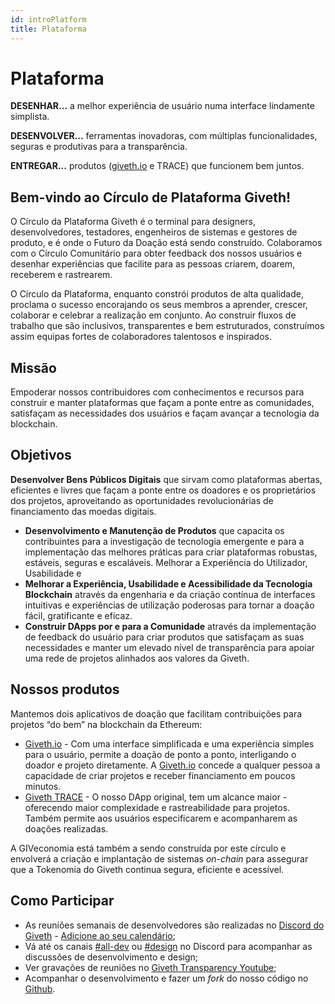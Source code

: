 ```yaml
---
id: introPlatform
title: Plataforma
---
```


# Plataforma

**DESENHAR...** a melhor experiência de usuário numa interface lindamente simplista.

**DESENVOLVER...** ferramentas inovadoras, com múltiplas funcionalidades, seguras e produtivas para a transparência.

**ENTREGAR...** produtos ([giveth.io](http://giveth.io/) e TRACE) que funcionem bem juntos.

## Bem-vindo ao Círculo de Plataforma Giveth!

O Círculo da Plataforma Giveth é o terminal para designers, desenvolvedores, testadores, engenheiros de sistemas e gestores de produto, e é onde o Futuro da Doação está sendo construído. Colaboramos com o Círculo Comunitário para obter feedback dos nossos usuários e desenhar experiências que facilite para as pessoas criarem, doarem, receberem e rastrearem.

O Círculo da Plataforma, enquanto constrói produtos de alta qualidade, proclama o sucesso encorajando os seus membros a aprender, crescer, colaborar e celebrar a realização em conjunto. Ao construir fluxos de trabalho que são inclusivos, transparentes e bem estruturados, construímos assim equipas fortes de colaboradores talentosos e inspirados.

## Missão

Empoderar nossos contribuidores com conhecimentos e recursos para construir e manter plataformas que façam a ponte entre as comunidades, satisfaçam as necessidades dos usuários e façam avançar a tecnologia da blockchain.

## Objetivos

**Desenvolver Bens Públicos Digitais** que sirvam como plataformas abertas, eficientes e livres que façam a ponte entre os doadores e os proprietários dos projetos, aproveitando as oportunidades revolucionárias de financiamento das moedas digitais.

- **Desenvolvimento e Manutenção de Produtos** que capacita os contribuintes para a investigação de tecnologia emergente e para a implementação das melhores práticas para criar plataformas robustas, estáveis, seguras e escaláveis.
Melhorar a Experiência do Utilizador, Usabilidade e
- **Melhorar a Experiência, Usabilidade e Acessibilidade da Tecnologia Blockchain** através da engenharia e da criação contínua de interfaces intuitivas e experiências de utilização poderosas para tornar a doação fácil, gratificante e eficaz.
- **Construir DApps por e para a Comunidade** através da implementação de feedback do usuário para criar produtos que satisfaçam as suas necessidades e manter um elevado nível de transparência para apoiar uma rede de projetos alinhados aos valores da Giveth.

## Nossos produtos

Mantemos dois aplicativos de doação que facilitam contribuições para projetos “do bem” na blockchain da Ethereum:

- [Giveth.io](http://giveth.io/) - Com uma interface simplificada e uma experiência simples para o usuário, permite a doação de ponto a ponto, interligando o doador e projeto diretamente. A [Giveth.io](http://giveth.io/) concede a qualquer pessoa a capacidade de criar projetos e receber financiamento em poucos minutos.
- [Giveth TRACE](http://trace.giveth.io/) - O nosso DApp original, tem um alcance maior - oferecendo maior complexidade e rastreabilidade para projetos. Também permite aos usuários especificarem e acompanharem as doações realizadas.

A GIVeconomia está também a sendo construída por este círculo e envolverá a criação e implantação de sistemas *on-chain* para assegurar que a Tokenomia do Giveth continua segura, eficiente e acessível.

## Como Participar

- As reuniões semanais de desenvolvedores são realizadas no [Discord do Giveth](https://discord.gg/vaTcgqMwVp) - [Adicione ao seu calendário](https://calendar.google.com/calendar/u/0/r?cid=givethdotio@gmail.com);
- Vá até os canais [#all-dev](https://discord.gg/vaTcgqMwVp) ou [#design](https://discord.gg/T6SYzH3rnD) no Discord para acompanhar as discussões de desenvolvimento e design;
- Ver gravações de reuniões no [Giveth Transparency Youtube](https://www.youtube.com/channel/UCdqmP4axeI1hNmX20aZsOwg);
- Acompanhar o desenvolvimento e fazer um *fork* do nosso código no [Github](https://github.com/Giveth).